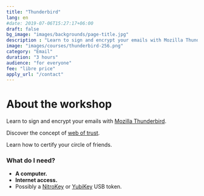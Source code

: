 ```yaml
---
title: "Thunderbird"
lang: en
#date: 2019-07-06T15:27:17+06:00
draft: false
bg_image: "images/backgrounds/page-title.jpg"
description : "Learn to sign and encrypt your emails with Mozilla Thunderbird"
image: "images/courses/thunderbird-256.png"
category: "Email"
duration: "3 hours"
audience: "for everyone"
fee: "libre price"
apply_url: "/contact"
---
```


# About the workshop

Learn to sign and encrypt your emails with [Mozilla Thunderbird](https://www.thunderbird.net).

Discover the concept of [web of trust](https://fr.wikipedia.org/wiki/Toile_de_confiance).

Learn how to certify your circle of friends.

### What do I need?

* **A computer.**
* **Internet access.**
* Possibly a [NitroKey](https://www.nitrokey.com) or [YubiKey](https://www.yubico.com) USB token.

